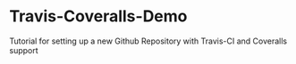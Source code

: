 # Travis-Coveralls-Demo
Tutorial for setting up a new Github Repository with Travis-CI and Coveralls support
